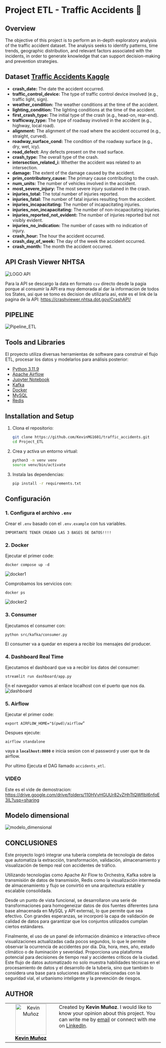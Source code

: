 # Project ETL - Traffic Accidents 🚗

## **Overview**
The objective of this project is to perform an in-depth exploratory analysis of the traffic accident dataset. The analysis seeks to identify patterns, time trends, geographic distribution, and relevant factors associated with the incidents, in order to generate knowledge that can support decision-making and prevention strategies.

## Dataset [Traffic Accidents Kaggle](https://www.kaggle.com/datasets/oktayrdeki/traffic-accidents)

* **crash_date:** The date the accident occurred.
* **traffic_control_device:** The type of traffic control device involved (e.g., traffic light, sign).
* **weather_condition:** The weather conditions at the time of the accident.
* **lighting_condition:** The lighting conditions at the time of the accident.
* **first_crash_type:** The initial type of the crash (e.g., head-on, rear-end).
* **trafficway_type:** The type of roadway involved in the accident (e.g., highway, local road).
* **alignment:** The alignment of the road where the accident occurred (e.g., straight, curved).
* **roadway_surface_cond:** The condition of the roadway surface (e.g., dry, wet, icy).
* **road_defect:** Any defects present on the road surface.
* **crash_type:** The overall type of the crash.
* **intersection_related_i:** Whether the accident was related to an intersection.
* **damage:** The extent of the damage caused by the accident.
* **prim_contributory_cause:** The primary cause contributing to the crash.
* **num_units:** The number of vehicles involved in the accident.
* **most_severe_injury:** The most severe injury sustained in the crash.
* **injuries_total:** The total number of injuries reported.
* **injuries_fatal:** The number of fatal injuries resulting from the accident.
* **injuries_incapacitating:** The number of incapacitating injuries.
* **injuries_non_incapacitating:** The number of non-incapacitating injuries.
* **injuries_reported_not_evident:** The number of injuries reported but not visibly evident.
* **injuries_no_indication:** The number of cases with no indication of injury.
* **crash_hour:** The hour the accident occurred.
* **crash_day_of_week:** The day of the week the accident occurred.
* **crash_month:** The month the accident occurred.

## **API Crash Viewer NHTSA**
![LOGO API](https://crashviewer.nhtsa.dot.gov/CrashAPI/Images/NHTSA_Logo_w_tag.png)

Para la API se descargo la data en formato `csv` directo desde la pagia porque al consumir la API era muy demorada al dar la informacion de todos los States, asi que se tomo es decision de utilizarla asi, este es el link de la pagina de la API: https://crashviewer.nhtsa.dot.gov/CrashAPI/


## **PIPELINE**
![Pipeline_ETL](/assets/airflow.png "This is a pipeline")


## Tools and Libraries
El proyecto utiliza diversas herramientas de software para construir el flujo ETL, procesar los datos y modelarlos para análisis posterior:

* [Python 3.11.9](https://www.python.org/downloads/release/python-3119/)
* [Apache Airflow](https://airflow.apache.org/docs/apache-airflow/stable/index.html)
* [Jupyter Notebook](https://docs.jupyter.org/en/latest/)
* [Kafka](https://kafka.apache.org/documentation/)
* [Docker](https://docs.docker.com/)
* [MySQL](https://dev.mysql.com/downloads/installer/)
* [Redis](https://redis.io/docs/latest/)


## Installation and Setup
1. Clona el repositorio:
    ```bash
    git clone https://github.com/KevinMG1601/traffic_accidents.git
    cd Project_ETL
    ```

2. Crea y activa un entorno virtual:
    ```bash
    python3 -m venv venv
    source venv/bin/activate
    ```

3. Instala las dependencias:
    ```bash
    pip install -r requirements.txt

## Configuración

### 1. Configura el archivo `.env`
Crear el `.env` basado con el `.env.example` con tus variables.

`IMPORTANTE TENER CREADO LAS 3 BASES DE DATOS!!!!`

### 2. Docker  

Ejecutar el primer code:
```
docker compose up -d
```
![docker1](/assets/docker1.png)

Comprobamos los servicios con:
```
docker ps
```
![docker2](/assets/docker2.png)

### 3. Consumer

Ejecutamos el consumer con:
```
python src/kafka/consumer.py
```
El consumer va a quedar en espera a recibir los mensajes del producer.

### 4. Dashboard Real Time

Ejecutamos el dashboard que va a recibir los datos del consumer:
```
streamlit run dashboard/app.py
```
En el navegador vamos al enlace localhost con el puerto que nos da.
![dashboard](/assets/dash.png)

### 5. Airflow 

Ejecutar el primer code:
```
export AIRFLOW_HOME="$(pwd)/airflow”
```

Despues ejecute:
```
airflow standalone 
```
vaya a **`localhost:8080`** e inicia sesion con el password y user que te da airflow.

Por ultimo Ejecuta el DAG llamado `accidents_etl`.

### **VIDEO**
Este es el vide de demostracion: https://drive.google.com/drive/folders/110HVvHGUUr82vZHhTtQWflbI6nfqE3IL?usp=sharing


## Modelo dimensional

![modelo_dimensional](/assets/modelo_dimensional.png)

## **CONCLUSIONES**
Este proyecto logró integrar una tubería completa de tecnología de datos que automatiza la extracción, transformación, validación, almacenamiento y visualización de tiempo real con accidentes de tráfico. 

Utilizando tecnologías como Apache Air Flow to Orchestra, Kafka sobre la transmisión de datos de transmisión, Redis como la visualización intermedia de almacenamiento y flujo se convirtió en una arquitectura estable y escalable consolidada. 

Desde un punto de vista funcional, se desarrollaron una serie de transformaciones para homogeneizar datos de dos fuentes diferentes (una base almacenada en MySQL y API externa), lo que permite que sea efectivo. Con grandes esperanzas, se incorporó la capa de validación de calidad de datos para garantizar que los conjuntos utilizados cumplan ciertos estándares. 

Finalmente, el uso de un panel de información dinámico e interactivo ofrece visualizaciones actualizadas cada pocos segundos, lo que le permite observar la ocurrencia de accidentes por día. Día, hora, mes, año, estado climático o de iluminación y severidad. Proporciona una plataforma potencial para decisiones de tiempo real y accidentes críticos de la ciudad. Este flujo de datos automatizado no solo muestra habilidades técnicas en el procesamiento de datos y el desarrollo de la tubería, sino que también lo considera una base para soluciones analíticas relacionadas con la seguridad vial, el urbanismo inteligente y la prevención de riesgos.


## **AUTHOR**
<table style="border-collapse: collapse; border: none;">
  <tr>
    <td align="center" width="150" style="border: none;">
      <a href="https://github.com/KevinMG1601">
        <img src="https://avatars.githubusercontent.com/u/143461336?v=4" width="100px" alt="Kevin Muñoz"/><br />
        <span style="color: black; font-weight: bold;">Kevin Muñoz</span>
      </a>
    </td>
    <td style="border: none; vertical-align: top;">
      Created by <b>Kevin Muñoz</b>. I would like to know your opinion about this project. You can write me by <a href="mailto:kevin.andres2636@gmail.com">email</a> or connect with me on <a href="https://www.linkedin.com/in/kevin-mu%C3%B1oz-231b80303/">LinkedIn</a>.
    </td>
  </tr>
</table>
